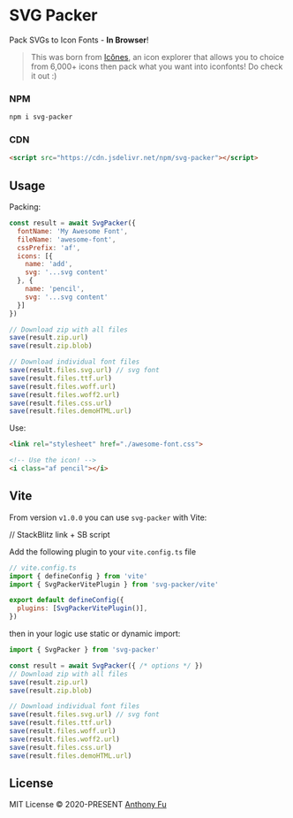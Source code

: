 # SVG Packer

Pack SVGs to Icon Fonts - **In Browser**!

> This was born from [Icônes](https://github.com/antfu-collective/icones), an icon explorer that allows you to choice from 6,000+ icons then pack what you want into iconfonts! Do check it out :)

### NPM

```bash
npm i svg-packer
```

### CDN

```html
<script src="https://cdn.jsdelivr.net/npm/svg-packer"></script>
```

## Usage

Packing:

```js
const result = await SvgPacker({
  fontName: 'My Awesome Font',
  fileName: 'awesome-font',
  cssPrefix: 'af',
  icons: [{
    name: 'add',
    svg: '...svg content'
  }, {
    name: 'pencil',
    svg: '...svg content'
  }]
})

// Download zip with all files
save(result.zip.url)
save(result.zip.blob)

// Download individual font files
save(result.files.svg.url) // svg font
save(result.files.ttf.url)
save(result.files.woff.url)
save(result.files.woff2.url)
save(result.files.css.url)
save(result.files.demoHTML.url)
```

Use:

```html
<link rel="stylesheet" href="./awesome-font.css">

<!-- Use the icon! -->
<i class="af pencil"></i>
```

## Vite

From version `v1.0.0` you can use `svg-packer` with Vite:

// StackBlitz link + SB script

Add the following plugin to your `vite.config.ts` file

```js
// vite.config.ts
import { defineConfig } from 'vite'
import { SvgPackerVitePlugin } from 'svg-packer/vite'

export default defineConfig({
  plugins: [SvgPackerVitePlugin()],
})
```

then in your logic use static or dynamic import:

```ts
import { SvgPacker } from 'svg-packer'

const result = await SvgPacker({ /* options */ })
// Download zip with all files
save(result.zip.url)
save(result.zip.blob)

// Download individual font files
save(result.files.svg.url) // svg font
save(result.files.ttf.url)
save(result.files.woff.url)
save(result.files.woff2.url)
save(result.files.css.url)
save(result.files.demoHTML.url)
```

## License

MIT License © 2020-PRESENT [Anthony Fu](https://github.com/antfu)
